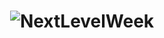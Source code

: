 <h1 align="center">
    <img alt="NextLevelWeek" title="#NextLevelWeek" src=".cover-linkedin.png" />
</h1>
